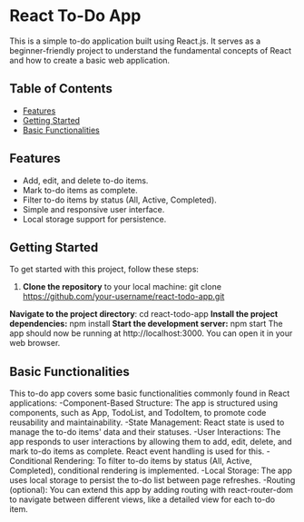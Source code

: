 # React To-Do App

This is a simple to-do application built using React.js. It serves as a beginner-friendly project to understand the fundamental concepts of React and how to create a basic web application.

## Table of Contents

- [Features](#features)
- [Getting Started](#getting-started)
- [Basic Functionalities](#basic-functionalities)

## Features

- Add, edit, and delete to-do items.
- Mark to-do items as complete.
- Filter to-do items by status (All, Active, Completed).
- Simple and responsive user interface.
- Local storage support for persistence.

## Getting Started

To get started with this project, follow these steps:

1. **Clone the repository** to your local machine:
   git clone https://github.com/your-username/react-todo-app.git

  **Navigate to the project directory**:
  cd react-todo-app
  **Install the project dependencies:**
  npm install
  **Start the development server:**
  npm start
  The app should now be running at http://localhost:3000. You can open it in your web browser.
  
## Basic Functionalities
This to-do app covers some basic functionalities commonly found in React applications:
-Component-Based Structure: The app is structured using components, such as App, TodoList, and TodoItem, to promote code reusability and maintainability.
-State Management: React state is used to manage the to-do items' data and their statuses.
-User Interactions: The app responds to user interactions by allowing them to add, edit, delete, and mark to-do items as complete. React event handling is used for this.
-Conditional Rendering: To filter to-do items by status (All, Active, Completed), conditional rendering is implemented.
-Local Storage: The app uses local storage to persist the to-do list between page refreshes.
-Routing (optional): You can extend this app by adding routing with react-router-dom to navigate between different views, like a detailed view for each to-do item.
